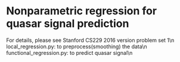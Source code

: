 # Nonparametric regression for quasar signal prediction
For details, please see Stanford CS229 2016 version problem set 1\n
local_regression.py: to preprocess(smoothing) the data\n
functional_regression.py: to predict quasar signal\n
